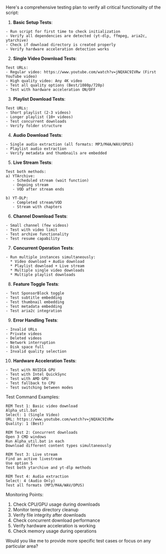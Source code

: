 Here's a comprehensive testing plan to verify all critical functionality of the script:

1. **Basic Setup Tests**:
```text
- Run script for first time to check initialization
- Verify all dependencies are detected (yt-dlp, ffmpeg, aria2c, ytarchive)
- Check if download directory is created properly
- Verify hardware acceleration detection works
```

2. **Single Video Download Tests**:
```text
Test URLs:
- Regular video: https://www.youtube.com/watch?v=jNQXAC9IVRw (First YouTube video)
- High quality video: Any 4K video
- Test all quality options (Best/1080p/720p)
- Test with hardware acceleration ON/OFF
```

3. **Playlist Download Tests**:
```text
Test URLs:
- Short playlist (2-3 videos)
- Longer playlist (10+ videos)
- Test concurrent downloads
- Verify folder structure
```

4. **Audio Download Tests**:
```text
- Single audio extraction (all formats: MP3/M4A/WAV/OPUS)
- Playlist audio extraction
- Verify metadata and thumbnails are embedded
```

5. **Live Stream Tests**:
```text
Test both methods:
a) YTArchive:
   - Scheduled stream (wait function)
   - Ongoing stream
   - VOD after stream ends
   
b) YT-DLP:
   - Completed stream/VOD
   - Stream with chapters
```

6. **Channel Download Tests**:
```text
- Small channel (few videos)
- Test with video limit
- Test archive functionality
- Test resume capability
```

7. **Concurrent Operation Tests**:
```text
- Run multiple instances simultaneously:
  * Video download + Audio download
  * Playlist download + Live stream
  * Multiple single video downloads
  * Multiple playlist downloads
```

8. **Feature Toggle Tests**:
```text
- Test SponsorBlock toggle
- Test subtitle embedding
- Test thumbnail embedding
- Test metadata embedding
- Test aria2c integration
```

9. **Error Handling Tests**:
```text
- Invalid URLs
- Private videos
- Deleted videos
- Network interruption
- Disk space full
- Invalid quality selection
```

10. **Hardware Acceleration Tests**:
```text
- Test with NVIDIA GPU
- Test with Intel QuickSync
- Test with AMD GPU
- Test fallback to CPU
- Test switching between modes
```

Test Command Examples:
```text
REM Test 1: Basic video download
Alpha_util.bat
Select: 1 (Single Video)
URL: https://www.youtube.com/watch?v=jNQXAC9IVRw
Quality: 1 (Best)

REM Test 2: Concurrent downloads
Open 3 CMD windows
Run Alpha_util.bat in each
Download different content types simultaneously

REM Test 3: Live stream
Find an active livestream
Use option 5
Test both ytarchive and yt-dlp methods

REM Test 4: Audio extraction
Select: 4 (Audio Only)
Test all formats (MP3/M4A/WAV/OPUS)
```

Monitoring Points:
1. Check CPU/GPU usage during downloads
2. Monitor temp directory cleanup
3. Verify file integrity after downloads
4. Check concurrent download performance
5. Verify hardware acceleration is working
6. Check memory usage during operations

Would you like me to provide more specific test cases or focus on any particular area?
